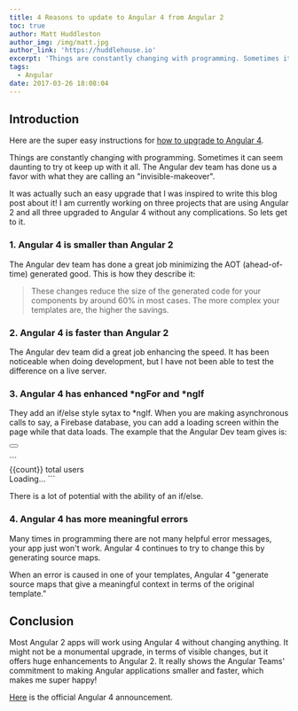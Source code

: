 ```yaml
---
title: 4 Reasons to update to Angular 4 from Angular 2
toc: true
author: Matt Huddleston
author_img: /img/matt.jpg
author_link: 'https://huddlehouse.io'
excerpt: 'Things are constantly changing with programming. Sometimes it can seem daunting to try ot keep up with it all. The Angular dev team has done us a favor with what they are calling an "invisible-makeover".'
tags:
  - Angular
date: 2017-03-26 18:08:04
---
```

## Introduction

Here are the super easy instructions for [how to upgrade to Angular 4](https://progblog.io/How-to-upgrade-to-Angular-4).

Things are constantly changing with programming. Sometimes it can seem daunting to try ot keep up with it all. The Angular dev team has done us a favor with what they are calling an "invisible-makeover".

It was actually such an easy upgrade that I was inspired to write this blog post about it! I am currently working on three projects that are using Angular 2 and all three upgraded to Angular 4 without any complications. So lets get to it.

### 1. Angular 4 is smaller than Angular 2
The Angular dev team has done a great job minimizing the AOT (ahead-of-time) generated good. This is how they describe it:

> These changes reduce the size of the generated code for your components by around 60%  in most cases. The more complex your templates are, the higher the savings.

### 2. Angular 4 is faster than Angular 2

The Angular dev team did a great job enhancing the speed. It has been noticeable when doing development, but I have not been able to test the difference on a live server.

### 3. Angular 4 has enhanced \*ngFor and \*ngIf

They add an if/else style sytax to \*ngIf. When you are making asynchronous calls to say, a Firebase database, you can add a loading screen within the page while that data loads. The example that the Angular Dev team gives is:

<button class="right copy btn" data-clipboard-target="#mac"><i class="fa fa-clipboard"></i></button>
<div id='mac'>
```
<div *ngIf="userList | async as users; else loading">
  <user-profile *ngFor="let user of users; count as count" [user]="user">
  </user-profile>
 <div>{{count}} total users</div>
</div>
<ng-template #loading>Loading...</ng-template>
```
</div>

There is a lot of potential with the ability of an if/else.

### 4. Angular 4 has more meaningful errors

Many times in programming there are not many helpful error messages, your app just won't work. Angular 4 continues to try to change this by generating source maps.

When an error is caused in one of your templates, Angular 4 "generate source maps that give a meaningful context in terms of the original template."



## Conclusion

Most Angular 2 apps will work using Angular 4 without changing anything. It might not be a monumental upgrade, in terms of visible changes, but it offers huge enhancements to Angular 2. It really shows the Angular Teams' commitment to making Angular applications smaller and faster, which makes me super happy!

[Here](http://angularjs.blogspot.com/2017/03/angular-400-now-available.html) is the official Angular 4 announcement.